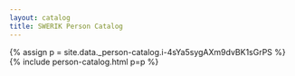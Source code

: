 ```yaml
---
layout: catalog
title: SWERIK Person Catalog
---
```

{% assign p = site.data._person-catalog.i-4sYa5sygAXm9dvBK1sGrPS %}
{% include person-catalog.html p=p %}


